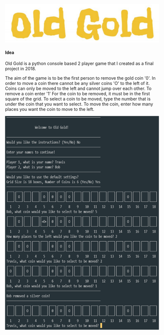<img src="https://raw.githubusercontent.com/travisbyr/Old-Gold/main/Documentation%20Images/logo.png">

<h4>Idea</h4>

Old Gold is a python console based 2 player game that I created as a final project in 2018.

The aim of the game is to be the first person to remove the gold coin '0'. In order to move a coin there cannot be any silver coins 'O' to the left of it. Coins can only be moved to the left and cannot jump over each other. To remove a coin enter '1' For the coin to be removed, it must be in the first square of the grid. To select a coin to be moved, type the number that is under the coin that you want to select. To move the coin, enter how many places you want the coin to move to the left.

<img src="https://raw.githubusercontent.com/travisbyr/Old-Gold/main/Documentation%20Images/code.png" height="700">
